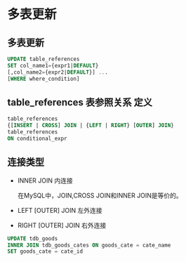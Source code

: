 # 多表更新

## 多表更新

```sql
UPDATE table_references
SET col_name1={expr1|DEFAULT}
[,col_name2={expr2|DEFAULT}] ...
[WHERE where_condition]
```

## table_references 表参照关系 定义

```sql
table_references
{[INSERT | CROSS] JOIN | {LEFT | RIGHT} [OUTER] JOIN}
table_references
ON conditional_expr
```

## 连接类型

- INNER JOIN 内连接

  在MySQL中，JOIN,CROSS JOIN和INNER JOIN是等价的。

- LEFT [OUTER] JOIN 左外连接

- RIGHT [OUTER] JOIN 右外连接

```sql
UPDATE tdb_goods 
INNER JOIN tdb_goods_cates ON goods_cate = cate_name
SET goods_cate = cate_id
```

